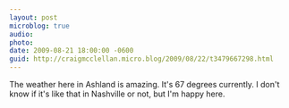 ```yaml
---
layout: post
microblog: true
audio: 
photo: 
date: 2009-08-21 18:00:00 -0600
guid: http://craigmcclellan.micro.blog/2009/08/22/t3479667298.html
---
```

The weather here in Ashland is amazing. It's 67 degrees currently. I don't know if it's like that in Nashville or not, but I'm happy here.
